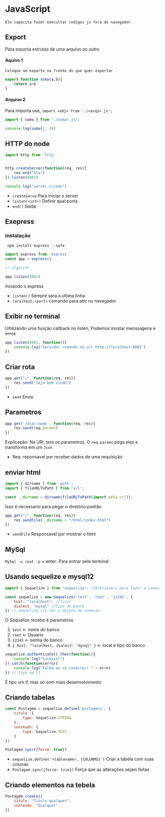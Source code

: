 # JavaScript

```Ele capacita fazer execultar codigos js fora do navegador```

## Export
Para exporta estrutas de uma arquivo ao outro

#### Aquivo 1
`Coloque um exporte na frente do que quer exportar`

```javascript
export function soma(a,b){
    return a+b
}
```

#### Arquivo 2
Para importa use, `import <obj> from './<arq1>.js';`

```javascript
import { soma } from "./somar.js";

console.log(soma(2, 3))
```

## HTTP do node
```javascript
import http from 'http'


http.createServer(function(req, res){
    res.end("Ola")
}).listen(8081)

console.log("server criado")
```
- `createServe` Para iniciar o server
- `listen(<int>)` Definir qual porta
- `end()` Saida

## Exepress

### instalação
``` npm install express --safe```

```javascript
import express from 'express'
const app = express()

// algorith

app.listen(8081)
```
Inciando o express
- `listen()` Sempre sera a ultima linha
- `localhost:<port>` comando para abir no navegador

## Exibir no terminal
Ultilizando uma função callback no listen, Podemos mostar menssagens e erros

```javascript
app.listen(8081, function(){
    console.log("Servidor rodando na url http://localhost:8081")
})
```
## Criar rota
```javascript
app.get("/", function(req, res){
    res.send("Seja bem vindo")
})
```
- `send` Envio

## Parametros
```javascript
app.get('/ola/:nome', function(req, res){
    res.send(req.params)
})
```
Explicação: Na URl, tera os parametros. O `req.params` pega eles e transforma em um `Json`

- Req: reponsavel por receber dados de uma requisição

## enviar html
```javascript
import { dirname } from 'path';
import { fileURLToPath } from 'url';

const __dirname = dirname(fileURLToPath(import.meta.url));
```
Isso é necessario para pegar o diretório padrão

```javascript
app.get("/", function(req, res){
    res.sendFile(__dirname + "/html/index.html")
})
```
- `sendFile` Responsavel por mostrar o html

## MySql
`MySql -u root -p` + enter: Para entrar pelo terminal

## Usando sequelize e mysql12
```javascript
import { Sequelize } from "sequelize"; //Biblioteca para fazer a conexao com o DB
```
```javascript
const sequelize = new Sequelize('test', 'root', '12345', {
    host: "localhost", //local
    dialect: "mysql" //Tipo do banco
}) // sequelize ira ser o objeto de conexao
```
O Sequelize recebe 4 parametros
1. `test` <- nome do banco
2. `root` <- Usuario
3. `12345` <- senha do banco
4. `{ host: "localhost, dialect: "mysql" }` <- local e tipo do banco

```javascript
sequelize.authenticate().then(function(){
    console.log("Sucesso!")
}).catch(function(erro){
    console.log("Falha ao se conectar! " + erro)
}) // tipo um if
```
É tipo um if, mas só com mais desenvolvimento

## Criando tabelas
```javascript
const Postagem = sequelize.define('postagens', {
    titulo :{
        type: Sequelize.STRING
    },
    conteudo: {
        type: Sequelize.TEXT
    }
})

Postagem.sync({force: true})
```
- `sequelize.define('<tablename>, {COLUNMS}')` Criar a tabela com suas colunas
- `Postagem.sync({force: true})` Força que as alterações sejam feitas

## Criando elementos na tebela
```javascript
Postagem.create({
    titulo: "Titulo qualquer",
    conteudo: "Qualquer"
})
```
